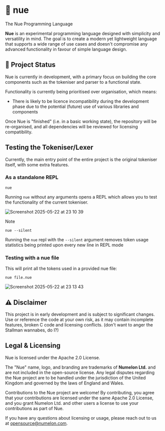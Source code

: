 # 🍑 nue

The Nue Programming Language

**Nue** is an experimental programming language designed with simplicity and versatility in mind. The goal is to create a modern yet lightweight language that supports a wide range of use cases and doesn't compromise any advanced functionality in favour of simple language design.

<!-- [What does nue look like? (coming soon)](./LEARN.md) -->

## 🚦 Project Status

Nue is currently in development, with a primary focus on building the core components such as the tokeniser and parser to a functional state.

Functionality is currently being prioritised over organisation, which means:

- There is likely to be licence incompatibility during the development phase due to the potential (future) use of various libraries and components

Once Nue is "finished" (i.e. in a basic working state), the repository will be re-organised, and all dependencies will be reviewed for licensing compatibility.

## Testing the Tokeniser/Lexer

Currently, the main entry point of the entire project is the original tokeniser itself, with some extra features.

### As a standalone REPL
```shell
nue
```

Running `nue` without any arguments opens a REPL which allows you to test the functionality of the current tokeniser.

![Screenshot 2025-05-22 at 23 10 39](https://github.com/user-attachments/assets/962a43c8-fc3f-4f95-9a4e-73a3e3789e37)

> [!NOTE]
>
> ```shell
> nue --silent
> ```
>
> Running the `nue` repl with the `--silent` argument removes token usage statistics being printed upon every new line in REPL mode

### Testing with a nue file
This will print all the tokens used in a provided nue file:
```shell
nue file.nue
```

![Screenshot 2025-05-22 at 23 13 43](https://github.com/user-attachments/assets/fa12ef33-b7b1-42dd-9157-be5d9512dd79)

## ⚠️ Disclaimer

This project is in early development and is subject to significant changes. Use or reference the code at your own risk, as it may contain incomplete features, broken C code and licensing conflicts. (don't want to anger the Stallman wannabes, do I?)

## Legal & Licensing

Nue is licensed under the Apache 2.0 License.

The "Nue" name, logo, and branding are trademarks of **Numelon Ltd.** and are not included in the open-source license. Any legal disputes regarding the Nue project are to be handled under the jurisdiction of the United Kingdom and governed by the laws of England and Wales.

Contributions to the Nue project are welcome! By contributing, you agree that your contributions are licensed under the same Apache 2.0 License, and you grant Numelon Ltd. and other users a license to use your contributions as part of Nue.

If you have any questions about licensing or usage, please reach out to us at [opensource@numelon.com](mailto:opensource@numelon.com).
